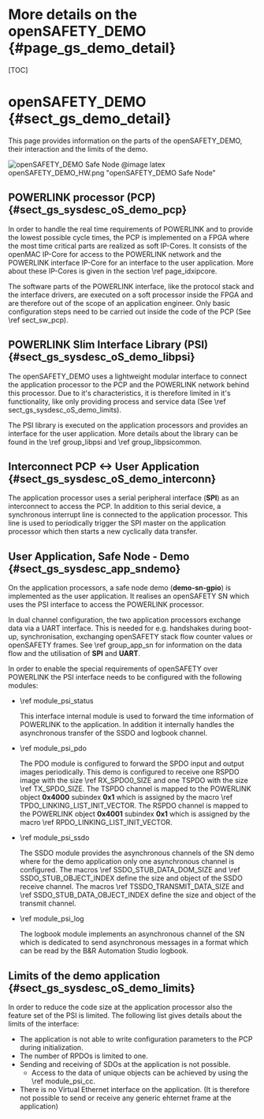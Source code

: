 More details on the openSAFETY_DEMO {#page_gs_demo_detail}
==================

[TOC]
# openSAFETY_DEMO {#sect_gs_demo_detail}

This page provides information on the parts of the openSAFETY_DEMO, their
interaction and the limits of the demo.

![openSAFETY_DEMO Safe Node](openSAFETY_DEMO_HW.png)
@image latex openSAFETY_DEMO_HW.png "openSAFETY_DEMO Safe Node"

## POWERLINK processor (PCP)  {#sect_gs_sysdesc_oS_demo_pcp}
In order to handle the real time requirements of POWERLINK and to provide the
lowest possible cycle times, the PCP is implemented on a FPGA where the most
time critical parts are realized as soft IP-Cores. It consists of the
openMAC IP-Core for access to the POWERLINK network and the POWERLINK
interface IP-Core for an interface to the user application.
More about these IP-Cores is given in the
section \ref page_idxipcore.

The software parts of the POWERLINK interface, like the protocol stack and the
interface drivers, are executed on a soft processor inside the FPGA and are
therefore out of the scope of an application engineer. Only basic configuration
steps need to be carried out inside the code of the PCP (See \ref sect_sw_pcp).

## POWERLINK Slim Interface Library (PSI)   {#sect_gs_sysdesc_oS_demo_libpsi}

The openSAFETY_DEMO uses a lightweight modular interface to connect the
application processor to the PCP and the POWERLINK network behind this
processor. Due to it's characteristics, it is therefore limited in it's
functionality, like only providing process and service data
(See \ref sect_gs_sysdesc_oS_demo_limits).

The PSI library is executed on the application processors and
provides an interface for the user application.
More details about the library can be found in the \ref group_libpsi and
\ref group_libpsicommon.

## Interconnect PCP <-> User Application   {#sect_gs_sysdesc_oS_demo_interconn}
The application processor uses a serial peripheral interface (**SPI**) as an
interconnect to access the PCP.
In addition to this serial device, a synchronous interrupt line
is connected to the application processor. This line is used to periodically
trigger the SPI master on the application processor which then starts a
new cyclically data transfer.

## User Application, Safe Node - Demo {#sect_gs_sysdesc_app_sndemo}
On the application processors, a safe node demo (**demo-sn-gpio**) is
implemented as the user application. It realises an openSAFETY SN which uses the
PSI interface to access the POWERLINK processor.

In dual channel configuration, the two application processors exchange data
via a UART interface. This is needed for e.g. handshakes during boot-up,
synchronisation, exchanging openSAFETY stack flow counter values or
openSAFETY frames.
See \ref group_app_sn for information on the data flow and the utilisation of
**SPI** and **UART**.

In order to enable the special requirements of openSAFETY over
POWERLINK the PSI interface needs to be configured with the following
modules:
- \ref module_psi_status

    This interface internal module is used to forward the time information of
    POWERLINK to the application. In addition it internally handles the
    asynchronous transfer of the SSDO and logbook channel.

- \ref module_psi_pdo

    The PDO module is configured to forward the SPDO input and output images
    periodically. This demo is configured to receive one RSPDO image with the
    size \ref RX_SPDO0_SIZE and one TSPDO with the size \ref TX_SPDO_SIZE.
    The TSPDO channel is mapped to the POWERLINK object **0x4000**
    subindex **0x1** which is assigned by the macro
    \ref TPDO_LINKING_LIST_INIT_VECTOR.
    The RSPDO channel is mapped to the POWERLINK object **0x4001**
    subindex **0x1** which is assigned by the macro
    \ref RPDO_LINKING_LIST_INIT_VECTOR.

- \ref module_psi_ssdo

    The SSDO module provides the asynchronous channels of the SN demo where
    for the demo application only one asynchronous channel is configured.
    The macros \ref SSDO_STUB_DATA_DOM_SIZE and \ref SSDO_STUB_OBJECT_INDEX
    define the size and object of the SSDO receive channel.
    The macros \ref TSSDO_TRANSMIT_DATA_SIZE and
    \ref SSDO_STUB_DATA_OBJECT_INDEX define the size and object of the transmit
    channel.

- \ref module_psi_log

    The logbook module implements an asynchronous channel of the SN which is
    dedicated to send asynchronous messages in a format which can be read by
    the B&R Automation Studio logbook.

## Limits of the demo application {#sect_gs_sysdesc_oS_demo_limits}
In order to reduce the code size at the application processor also the feature
set of the PSI is limited. The following list gives details about the limits
of the interface:

- The application is not able to write configuration parameters to the PCP
  during initialization.
- The number of RPDOs is limited to one.
- Sending and receiving of SDOs at the application is not possible.
  * Access to the data of unique objects can be achieved by using the
  \ref module_psi_cc.
- There is no Virtual Ethernet interface on the application.
  (It is therefore not possible to send or receive any generic ehternet frame
   at the application)
